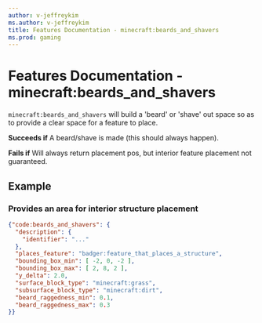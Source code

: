 ```yaml
---
author: v-jeffreykim
ms.author: v-jeffreykim
title: Features Documentation - minecraft:beards_and_shavers
ms.prod: gaming
---
```


# Features Documentation - minecraft:beards_and_shavers

`minecraft:beards_and_shavers` will build a 'beard' or 'shave' out space so as to provide a clear space for a feature to place.

**Succeeds if**
A beard/shave is made (this should always happen).

**Fails if**
Will always return placement pos, but interior feature placement not guaranteed.

## Example

### Provides an area for interior structure placement

```json
{"code:beards_and_shavers": {
  "description": {
    "identifier": "..."
  },
  "places_feature": "badger:feature_that_places_a_structure",
  "bounding_box_min": [ -2, 0, -2 ],
  "bounding_box_max": [ 2, 8, 2 ],
  "y_delta": 2.0,
  "surface_block_type": "minecraft:grass",
  "subsurface_block_type": "minecraft:dirt",
  "beard_raggedness_min": 0.1,
  "beard_raggedness_max": 0.3
}}
```

